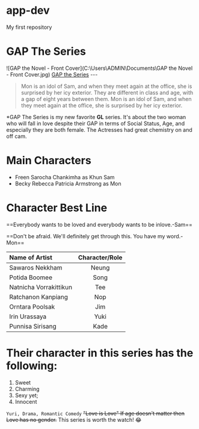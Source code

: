 # app-dev
My first repository
# **GAP The Series**
![GAP the Novel -  Front Cover](C:\Users\ADMIN\Documents\GAP the Novel -  Front Cover.jpg)
[GAP the Series](https://youtu.be/f7Kso0QOaiE)
	---

>Mon is an idol of Sam, and when they meet again at the office, she is surprised by her icy exterior. They are different in class and age, with a gap of eight years between them. Mon is an idol of Sam, and when they meet again at the office, she is surprised by her icy exterior.

*GAP The Series is my new favorite **GL** series. It's about the two woman  who will fall in love despite their GAP in terms of Social Status, Age, and especially they are both female. The Actresses had great chemistry on and off cam.
# Main Characters
- Freen Sarocha Chankimha as Khun Sam
- Becky Rebecca Patricia Armstrong as Mon
# Character Best Line
==Everybody wants to be loved and everybody wants to be inlove.-Sam==

==Don't be afraid. We'll definitely get through this. You have my word.-Mon==

| **Name of Artist**            | **Character/Role** | 
| :---                          |    :----:      |  
| Sawaros Nekkham               | Neung          |
| Potida Boomee                 | Song           |
| Natnicha Vorrakittikun        | Tee            | 
| Ratchanon Kanpiang            | Nop            |
| Orntara Poolsak               | Jim            |
| Irin Urassaya                 | Yuki           |
| Punnisa Sirisang              | Kade           |

# Their character in this series has the following:
1. Sweet
2. Charming
3. Sexy yet;
4. Innocent

<code>Yuri, Drama, Romantic Comedy</code>
~~"Love is Love" If age doesn't matter then Love has no gender.~~
This series is worth the watch! :joy:
